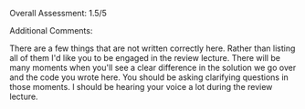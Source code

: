 Overall Assessment: 1.5/5

Additional Comments: 

There are a few things that are not written correctly here. Rather than listing all of them I'd like you to be engaged in the review lecture. There will be many moments when you'll see a clear difference in the solution we go over and the code you wrote here. You should be asking clarifying questions in those moments. I should be hearing your voice a lot during the review lecture. 